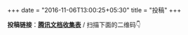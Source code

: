 +++
date = "2016-11-06T13:00:25+05:30"
title = "投稿"
+++




**投稿链接**：[**腾讯文档收集表**](https://docs.qq.com/form/page/DUklUWXFrVWZ5R21k?_w_tencentdocx_form=1) / 扫描下面的二维码👇
